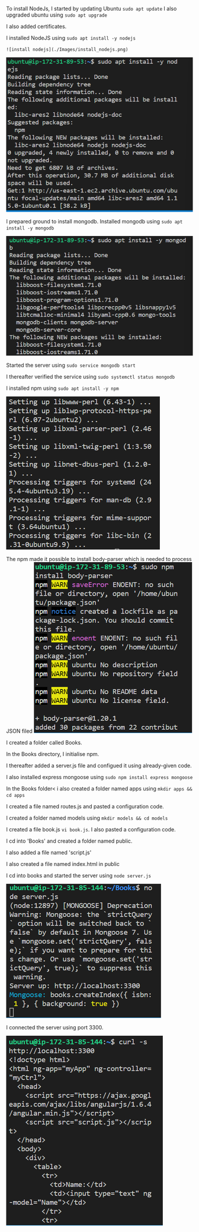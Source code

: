 To install NodeJs, I started by updating Ubuntu `sudo apt update`
I also upgraded ubuntu using `sudo apt upgrade`

I also added certificates. 

I installed NodeJS using `sudo apt install -y nodejs`

	![install nodejs](./Images/install_nodejs.png)

![install nodejs](./Images/install_nodejs.png)

I prepared ground to install mongodb. Installed mongodb using `sudo apt install -y mongodb`

![install mongodb](./Images/install%20mongodb.png)

Started the server using `sudo service mongodb start`

I thereafter verified the service using `sudo systemctl status mongodb`

I installed npm using `sudo apt install -y npm`

![install npm](./Images/npm%20installed.png)

The npm made it possible to install body-parser which is needed to process JSON filed ![body parser](./Images/body%20parser.png)

I created a folder called Books.

In the Books directory, I initialise npm.

I thereafter added a server.js file and configued it using already-given code.

I also installed express mongoose using `sudo npm install express mongoose`

In the Books folder< i also created a folder named apps using `mkdir apps && cd apps`

I created a file named routes.js and pasted a configuration code. 

I created a folder named models using `mkdir models && cd models`

I created a file book.js `vi book.js`. I also pasted a configuration code.

I cd into 'Books' and created a folder named public.

I also added a file named 'script.js'

I also created a file named index.html in public

I cd into books and started the server using `node server.js`

![server.js running](./Images/node_server.js.png)

I connected the server using port 3300.

![server_3300](./Images/localhost_3300.png)